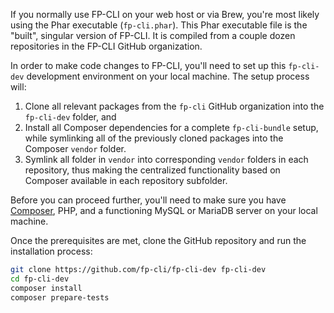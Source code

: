 If you normally use FP-CLI on your web host or via Brew, you're most likely using the Phar executable (`fp-cli.phar`). This Phar executable file is the "built", singular version of FP-CLI. It is compiled from a couple dozen repositories in the FP-CLI GitHub organization.

In order to make code changes to FP-CLI, you'll need to set up this `fp-cli-dev` development environment on your local machine. The setup process will:

1. Clone all relevant packages from the `fp-cli` GitHub organization into the `fp-cli-dev` folder, and
2. Install all Composer dependencies for a complete `fp-cli-bundle` setup, while symlinking all of the previously cloned packages into the Composer `vendor` folder.
3. Symlink all folder in `vendor` into corresponding `vendor` folders in each repository, thus making the centralized functionality based on Composer available in each repository subfolder.

Before you can proceed further, you'll need to make sure you have [Composer](https://getcomposer.org/), PHP, and a functioning MySQL or MariaDB server on your local machine.

Once the prerequisites are met, clone the GitHub repository and run the installation process:

```bash
git clone https://github.com/fp-cli/fp-cli-dev fp-cli-dev
cd fp-cli-dev
composer install
composer prepare-tests
```
